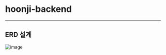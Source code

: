 # hoonji-backend


---

## ERD 설계
![image](https://user-images.githubusercontent.com/100108789/156324218-004d4429-1eb9-4d43-8134-a74e2c370113.png)
